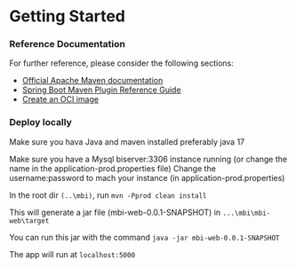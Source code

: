 # Getting Started

### Reference Documentation
For further reference, please consider the following sections:

* [Official Apache Maven documentation](https://maven.apache.org/guides/index.html)
* [Spring Boot Maven Plugin Reference Guide](https://docs.spring.io/spring-boot/docs/2.6.7/maven-plugin/reference/html/)
* [Create an OCI image](https://docs.spring.io/spring-boot/docs/2.6.7/maven-plugin/reference/html/#build-image)



### Deploy locally
Make sure you hava Java and maven installed preferably java 17

Make sure you have a Mysql biserver:3306 instance running (or change the name in the application-prod.properties file)
Change the username:password to mach your instance (in application-prod.properties)

In the root dir ``(..\mbi)``, run ``mvn -Pprod clean install``

This will generate a jar file (mbi-web-0.0.1-SNAPSHOT) in  ``...\mbi\mbi-web\target``

You can run this jar with the command ``java -jar mbi-web-0.0.1-SNAPSHOT``

The app will run at ``localhost:5000``
